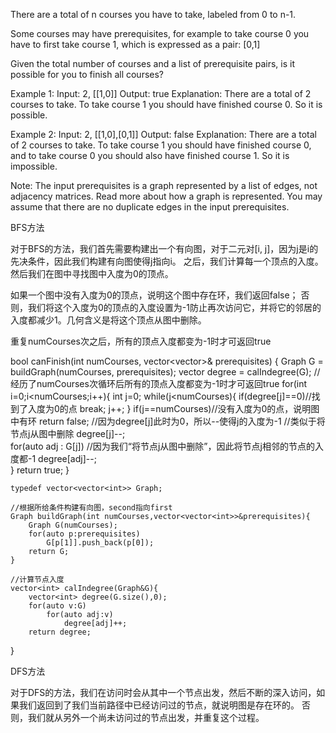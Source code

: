 There are a total of n courses you have to take, labeled from 0 to n-1.

Some courses may have prerequisites, for example to take course 0 you have to first take course 1, which is expressed as a pair: [0,1]

Given the total number of courses and a list of prerequisite pairs, is it possible for you to finish all courses?

Example 1:
Input: 2, [[1,0]] 
Output: true
Explanation: There are a total of 2 courses to take. To take course 1 you should have finished course 0. So it is possible.

Example 2:
Input: 2, [[1,0],[0,1]]
Output: false
Explanation: There are a total of 2 courses to take. To take course 1 you should have finished course 0, and to take course 0 you should also have finished course 1. So it is impossible.

Note:
The input prerequisites is a graph represented by a list of edges, not adjacency matrices. Read more about how a graph is represented.
You may assume that there are no duplicate edges in the input prerequisites.

BFS方法

对于BFS的方法，我们首先需要构建出一个有向图，对于二元对[i, j]，因为j是i的先决条件，因此我们构建有向图使得j指向i。
之后，我们计算每一个顶点的入度。然后我们在图中寻找图中入度为0的顶点。

如果一个图中没有入度为0的顶点，说明这个图中存在环，我们返回false；
否则，我们将这个入度为0的顶点的入度设置为-1防止再次访问它，并将它的邻居的入度都减少1。几何含义是将这个顶点从图中删除。

重复numCourses次之后，所有的顶点入度都变为-1时才可返回true

bool canFinish(int numCourses, vector<vector<int>>& prerequisites) {
        Graph G = buildGraph(numCourses, prerequisites);
        vector<int> degree = calIndegree(G);
        //经历了numCourses次循环后所有的顶点入度都变为-1时才可返回true
        for(int i=0;i<numCourses;i++){
            int j=0;
            while(j<numCourses){
                if(degree[j]==0)//找到了入度为0的点
                    break;
                j++;
            }
            if(j==numCourses)//没有入度为0的点，说明图中有环
                return false;
            //因为degree[j]此时为0，所以--使得j的入度为-1
            //类似于将节点j从图中删除
            degree[j]--;    
            for(auto adj : G[j])
                //因为我们“将节点j从图中删除”，因此将节点j相邻的节点的入度都-1
                degree[adj]--;  
        }
        return true;
    }
    
    typedef vector<vector<int>> Graph;
    
    //根据所给条件构建有向图，second指向first
    Graph buildGraph(int numCourses,vector<vector<int>>&prerequisites){
        Graph G(numCourses);
        for(auto p:prerequisites)
            G[p[1]].push_back(p[0]);
        return G;
    }
    
    //计算节点入度
    vector<int> calIndegree(Graph&G){
        vector<int> degree(G.size(),0);
        for(auto v:G)
            for(auto adj:v)
                degree[adj]++;
        return degree;
}


DFS方法

对于DFS的方法，我们在访问时会从其中一个节点出发，然后不断的深入访问，如果我们返回到了我们当前路径中已经访问过的节点，就说明图是存在环的。
否则，我们就从另外一个尚未访问过的节点出发，并重复这个过程。
